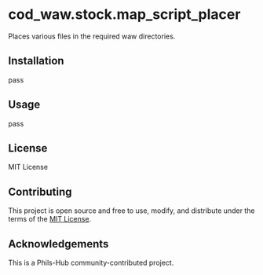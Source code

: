 # cod_waw.stock.map_script_placer

Places various files in the required waw directories.

## Installation

pass

## Usage

pass

## License

MIT License

## Contributing

This project is open source and free to use, modify, and distribute under the terms of the [MIT License](https://opensource.org/licenses/MIT).

## Acknowledgements

This is a Phils-Hub community-contributed project.